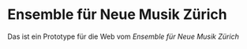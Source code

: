 # Ensemble für Neue Musik Zürich
Das ist ein Prototype für die Web vom *Ensemble für Neue Musik Zürich*